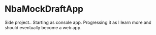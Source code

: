 # NbaMockDraftApp
Side project.. Starting as console app. Progressing it as I learn more and should eventually become a web app.
